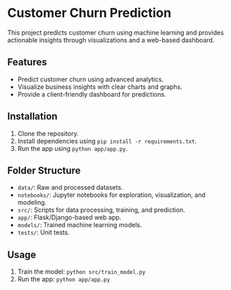# Customer Churn Prediction

This project predicts customer churn using machine learning and provides actionable insights through visualizations and a web-based dashboard.

## Features
- Predict customer churn using advanced analytics.
- Visualize business insights with clear charts and graphs.
- Provide a client-friendly dashboard for predictions.

## Installation
1. Clone the repository.
2. Install dependencies using `pip install -r requirements.txt`.
3. Run the app using `python app/app.py`.

## Folder Structure
- `data/`: Raw and processed datasets.
- `notebooks/`: Jupyter notebooks for exploration, visualization, and modeling.
- `src/`: Scripts for data processing, training, and prediction.
- `app/`: Flask/Django-based web app.
- `models/`: Trained machine learning models.
- `tests/`: Unit tests.

## Usage
1. Train the model: `python src/train_model.py`
2. Run the app: `python app/app.py`

